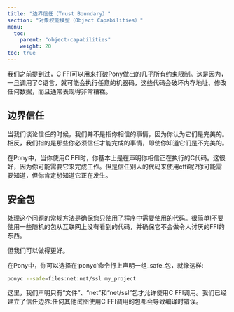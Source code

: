 ```yaml
---
title: "边界信任（Trust Boundary）"
section: "对象权能模型（Object Capabilities）"
menu:
  toc:
    parent: "object-capabilities"
    weight: 20
toc: true
---
```


<!-- We mentioned previously that the C FFI can be used to break pretty much every guarantee that Pony makes. This is because, once you've called into C, you are executing arbitrary machine code that can stomp memory addresses, write to anything, and generally be pretty badly behaved. -->
我们之前提到过，C FFI可以用来打破Pony做出的几乎所有约束限制。这是因为，一旦调用了C语言，就可能会执行任意的机器码，这些代码会破坏内存地址、修改任何数据，而且通常表现得非常糟糕。

<!-- ## Trust boundaries -->
## 边界信任

<!-- When we talk about trust, we don't mean things you trust because you think they are perfect. Instead, we mean things you _have_ to trust in order to get things done, even though you know they are _imperfect_. -->
当我们谈论信任的时候，我们并不是指你相信的事情，因为你认为它们是完美的。相反，我们指的是那些你必须信任才能完成的事情，即使你知道它们是不完美的。

<!-- In Pony, when you use the C FFI, you are basically declaring that you trust the C code that's being executed. That's fine, because you may need it to get work done. But what about trusting someone else's code to use the C FFI? You may need to, but you definitely want to know that it's happening. -->
在Pony中，当你使用C FFI时，你基本上是在声明你相信正在执行的C代码。这很好，因为你可能需要它来完成工作。但是信任别人的代码来使用cffi呢?你可能需要知道，但你肯定想知道它正在发生。

<!-- ## Safe packages -->
## 安全包

<!-- The normal way to handle that is to be sure you're using just the code you need to use in your program. Pretty simple! Don't use some random package from the internet without looking at the code and making sure it doesn't do nasty FFI stuff. -->
处理这个问题的常规方法是确保您只使用了程序中需要使用的代码。很简单!不要使用一些随机的包从互联网上没有看到的代码，并确保它不会做令人讨厌的FFI的东西。

<!-- But we can do better than that. -->
但我们可以做得更好。

<!-- In Pony, you can optionally declare a set of _safe_ packages on the `ponyc` command line, like this: -->
在Pony中，你可以选择在‘ponyc’命令行上声明一组_safe_包，就像这样:

```sh
ponyc --safe=files:net:net/ssl my_project
```

<!-- Here, we are declaring that only the `files`, `net` and `net/ssl` packages are allowed to use C FFI calls. We've established our trust boundary: any other packages that try to use C FFI calls will result in a compile-time error. -->
这里，我们声明只有“文件”、“net”和“net/ssl”包才允许使用C FFI调用。我们已经建立了信任边界:任何其他试图使用C FFI调用的包都会导致编译时错误。
